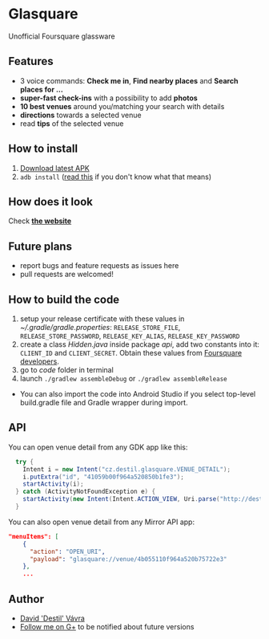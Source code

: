 Glasquare
=========
Unofficial Foursquare glassware

Features
--------
- 3 voice commands: **Check me in**, **Find nearby places** and **Search places for ...**
- **super-fast check-ins** with a possibility to add **photos**
- **10 best venues** around you/matching your search with details
- **directions** towards a selected venue
- read **tips** of the selected venue

How to install
--------------
1. [Download latest APK](https://github.com/destil/glasquare/releases)
3. `adb install` ([read this](http://googleglassfans.com/google-glass-guides/) if you don't know what that means)

How does it look
----------------
Check [**the website**](http://destil.github.io/glasquare/)

Future plans
-----
- report bugs and feature requests as issues here
- pull requests are welcomed!

How to build the code
---------------------
1. setup your release certificate with these values in *~/.gradle/gradle.properties*: `RELEASE_STORE_FILE`, `RELEASE_STORE_PASSWORD`, `RELEASE_KEY_ALIAS`, `RELEASE_KEY_PASSWORD`
2. create a class *Hidden.java* inside package *api*, add two constants into it: `CLIENT_ID` and `CLIENT_SECRET`. Obtain these values from [Foursquare developers](https://developer.foursquare.com/).
3. go to *code* folder in terminal
4. launch `./gradlew assembleDebug` or `./gradlew assembleRelease`

* You can also import the code into Android Studio if you select top-level build.gradle file and Gradle wrapper during import.

API
----------
You can open venue detail from any GDK app like this:
```java
  try {
    Intent i = new Intent("cz.destil.glasquare.VENUE_DETAIL");
    i.putExtra("id", "41059b00f964a520850b1fe3");
    startActivity(i);
  } catch (ActivityNotFoundException e) {
    startActivity(new Intent(Intent.ACTION_VIEW, Uri.parse("http://destil.github.io/glasquare")));
  }
```

You can also open venue detail from any Mirror API app:

```json
"menuItems": [
    {
      "action": "OPEN_URI",
      "payload": "glasquare://venue/4b055110f964a520b75722e3"
    },
    ...
```

Author
-----
- [David 'Destil' Vávra](http://www.destil.cz)
- [Follow me on G+](http://google.com/+DavidVávra) to be notified about future versions

